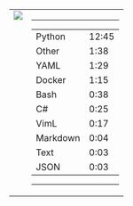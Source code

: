 
<table><tr>
<td valign="top">
  <img src="https://wakatime.com/share/@Aperture/0cd21d5d-ac4f-458d-9c71-d06f479c1297.png" />
</td>

<td valign="top">
  <hr>
  <table>
    <tr><td>Python</td><td>12:45</td></tr><tr><td>Other</td><td>1:38</td></tr><tr><td>YAML</td><td>1:29</td></tr><tr><td>Docker</td><td>1:15</td></tr><tr><td>Bash</td><td>0:38</td></tr><tr><td>C#</td><td>0:25</td></tr><tr><td>VimL</td><td>0:17</td></tr><tr><td>Markdown</td><td>0:04</td></tr><tr><td>Text</td><td>0:03</td></tr><tr><td>JSON</td><td>0:03</td></tr>
  </table>
  <hr>
</td>
</tr></table>

